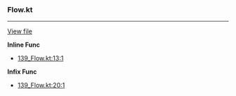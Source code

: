### Flow.kt
---
[View file](../files/139_Flow.kt)

**Inline Func**

 - [139_Flow.kt:13:1](../files/139_Flow.kt#L13)

**Infix Func**

 - [139_Flow.kt:20:1](../files/139_Flow.kt#L20)
